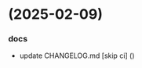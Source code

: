 #  (2025-02-09)


### docs

* update CHANGELOG.md [skip ci] ([](https://github.com/pos-fiap-schepis/gitops-apps/commit/efe02e932d168c7c077a8219edbc392111d73ac8))



